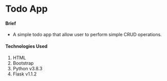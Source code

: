 # Todo App

#### Brief

* A simple todo app that allow user to perform simple CRUD operations.

#### Technologies Used

1. HTML
1. Bootstrap
1. Python v3.8.3 
1. Flask v1.1.2